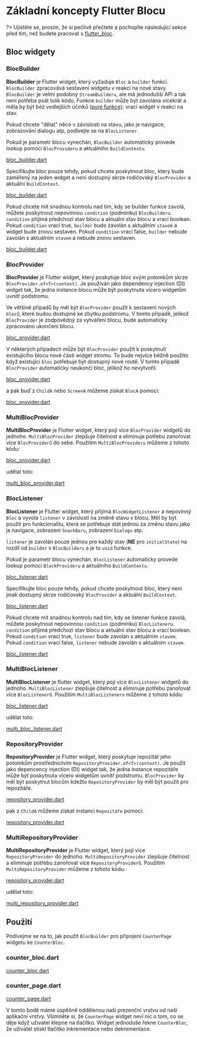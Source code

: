# Základní koncepty Flutter Blocu

?> Ujistěte se, prosím, že si pečlivě přečtete a pochopíte následující sekce před tím, než budete pracovat s [flutter_bloc](https://pub.dev/packages/flutter_bloc).

## Bloc widgety

### BlocBuilder

**BlocBuilder** je Flutter widget, který vyžaduje `Bloc` a `builder` funkci. `BlocBuilder` zpracovává sestavení widgetu v reakci na nové stavy. `BlocBuilder` je velmi podobný `StreamBuilderu`, ale má jednodušší API a tak není potřeba psát tolik kódu. Funkce `builder` může být zavolána vícekrát a měla by být bez vedlejších účinků ([pure funkce](https://en.wikipedia.org/wiki/Pure_function)); vrací widget v reakci na stav.

Pokud chcete "dělat" něco v závislosti na stavu, jako je navigace, zobrazování dialogu atp, podívejte se na `BlocListener`.

Pokud je parametr blocu vynechán, `BlocBuilder` automaticky provede lookup pomocí `BlocProvideru` a aktuálního `BuildContextu`.

[bloc_builder.dart](../_snippets/flutter_bloc_core_concepts/bloc_builder.dart.md ':include')

Specifikujte bloc pouze tehdy, pokud chcete poskytnout bloc, který bude zaměřený na jeden widget a není dostupný skrze rodičovský `BlocProvider` a aktuální `BuildContext`.

[bloc_builder.dart](../_snippets/flutter_bloc_core_concepts/bloc_builder_explicit_bloc.dart.md ':include')

Pokud chcete mít snadnou kontrolu nad tím, kdy se builder funkce zavolá, můžete poskytnout nepovinnou `condition` (podmínku) `BlocBuilderu`. `condition` přijímá předchozí stav blocu a aktuální stav blocu a vrací boolean. Pokud `condition` vrací true, `builder` bude zavolán s aktuálním `stavem` a widget bude znovu sestaven. Pokud `condition` vrací false, `builder` nebude zavolán s aktuálním `stavem` a nebude znovu sestaven.

[bloc_builder.dart](../_snippets/flutter_bloc_core_concepts/bloc_builder_condition.dart.md ':include')

### BlocProvider

**BlocProvider** je Flutter widget, který poskytuje bloc svým potomkům skrze `BlocProvider.of<T>(context)`. Je používán jako dependency injection (DI) widget tak, že jedna instance blocu může být poskytnuta vícero widgetům uvnitř podstromu.

Ve většině případů by měl být `BlocProvider` použit k sestavení nových `bloců`, které budou dostupné ke zbytku podstromu. V tomto případě, jelikož `BlocProvider` je zodpovědný za vytváření blocu, bude automaticky zpracováno ukončení blocu.

[bloc_provider.dart](../_snippets/flutter_bloc_core_concepts/bloc_provider.dart.md ':include')

V některých případech může být `BlocProvider` použit k poskytnutí existujícího blocu nové části widget stromu. To bude nejvíce běžně použito když existující `bloc` potřebuje být dostupný nové routě. V tomto případě `BlocProvider` automaticky neukončí bloc, jelikož ho nevytvořil.

[bloc_provider.dart](../_snippets/flutter_bloc_core_concepts/bloc_provider_value.dart.md ':include')

a pak buď z `ChildA` nebo `ScreenA` můžeme získat `BlocA` pomocí:

[bloc_provider.dart](../_snippets/flutter_bloc_core_concepts/bloc_provider_lookup.dart.md ':include')

### MultiBlocProvider

**MultiBlocProvider** je Flutter widget, který pojí více `BlocProvider` widgetů do jednoho. `MultiBlocProvider` zlepšuje čitelnost a eliminuje potřebu zanořovat více `BlocProviderů` do sebe. Použitím `MultiBlocProvideru` můžeme z tohoto kódu:

[bloc_provider.dart](../_snippets/flutter_bloc_core_concepts/nested_bloc_provider.dart.md ':include')

udělat toto:

[multi_bloc_provider.dart](../_snippets/flutter_bloc_core_concepts/multi_bloc_provider.dart.md ':include')

### BlocListener

**BlocListener** je Flutter widget, který přijímá `BlocWidgetListener` a nepovinný `Bloc` a vyvolá `listener` v závislosti na změně stavu v blocu. Měl by být použit pro funkcionalitu, která se potřebuje stát jednou za změnu stavu jako je navigace, zobrazení `SnackBaru`, zobrazení `Dialogu` atp.

`listener` je zavolán pouze jednou pro každý stav (**NE** pro `initialState`) na rozdíl od `builder` v `BlocBuilderu` a je to `void` funkce.

Pokud je parametr blocu vynechán, `BlocListener` automaticky provede lookup pomocí `BlockProvideru` a aktuálního `BuildContextu`.

[bloc_listener.dart](../_snippets/flutter_bloc_core_concepts/bloc_listener.dart.md ':include')

Specifikujte bloc pouze tehdy, pokud chcete poskytnout bloc, který není jinak dostupný skrze rodičovský `BlocProvider` a aktuální `BuildContext`.

[bloc_listener.dart](../_snippets/flutter_bloc_core_concepts/bloc_listener_explicit_bloc.dart.md ':include')

Pokud chcete mít snadnou kontrolu nad tím, kdy se listener funkce zavolá, můžete poskytnout nepovinnou `condition` (podmínku) `BlocListeneru`. `condition` přijímá předchozí stav blocu a aktuální stav blocu a vrací boolean. Pokud `condition` vrací true, `listener` bude zavolán s aktuálním `stavem`. Pokud `condition` vrací false, `listener` nebude zavolán s aktuálním `stavem`.

[bloc_listener.dart](../_snippets/flutter_bloc_core_concepts/bloc_listener_condition.dart.md ':include')

### MultiBlocListener

**MultiBlocListener** je flutter widget, který pojí více `BlocListener` widgetů do jednoho. `MultiBlocListener` zlepšuje čitelnost a eliminuje potřebu zanořovat více `BlocListenerů`. Použitím `MultiBlocListeneru` můžeme z tohoto kódu:

[bloc_listener.dart](../_snippets/flutter_bloc_core_concepts/nested_bloc_listener.dart.md ':include')

udělat toto:

[multi_bloc_listener.dart](../_snippets/flutter_bloc_core_concepts/multi_bloc_listener.dart.md ':include')

### RepositoryProvider

**RepositoryProvider** je Flutter widget, který poskytuje repozitář jeho potomkům prostřednictvím `RepositoryProvider.of<T>(context)`. Je použit jako depencency injection (DI) widget tak, že jedna instance repozitáře může být poskytnuta vícero widgetům uvnitř podstromu. `BlocProvider` by měl být poskytnut blocům kdežto `RepositoryProvider` by měl být použit pro repozitáře.

[repository_provider.dart](../_snippets/flutter_bloc_core_concepts/repository_provider.dart.md ':include')

pak z `ChildA` můžeme získat instanci `Repozitáře` pomocí:

[repository_provider.dart](../_snippets/flutter_bloc_core_concepts/repository_provider_lookup.dart.md ':include')

### MultiRepositoryProvider

**MultiRepositoryProvider** je Flutter widget, který pojí více `RepositoryProvider` do jednoho. `MultiRepositoryProvider` zlepšuje čitelnost a eliminuje potřebu zanořovat více `RepositoryProviderů`. Použitím `MultiRepositoryProvider` můžeme z tohoto kódu:

[repository_provider.dart](../_snippets/flutter_bloc_core_concepts/nested_repository_provider.dart.md ':include')

udělat toto:

[multi_repository_provider.dart](../_snippets/flutter_bloc_core_concepts/multi_repository_provider.dart.md ':include')

## Použití

Podívejme se na to, jak použít `BlocBuilder` pro připojení `CounterPage` widgetu ke `CounterBloc`.

### counter_bloc.dart

[counter_bloc.dart](../_snippets/flutter_bloc_core_concepts/counter_bloc.dart.md ':include')

### counter_page.dart

[counter_page.dart](../_snippets/flutter_bloc_core_concepts/counter_page.dart.md ':include')

V tomto bodě máme úspěšně oddělenou naší prezenční vrstvu od naší aplikační vrstvy. Všimněte si, že `CounterPage` widget neví nic o tom, co se děje když uživatel klepne na tlačítko. Widget jednoduše řekne `CounterBloc`, že uživatel stiskl tlačítko inkrementace nebo dekrementace.
